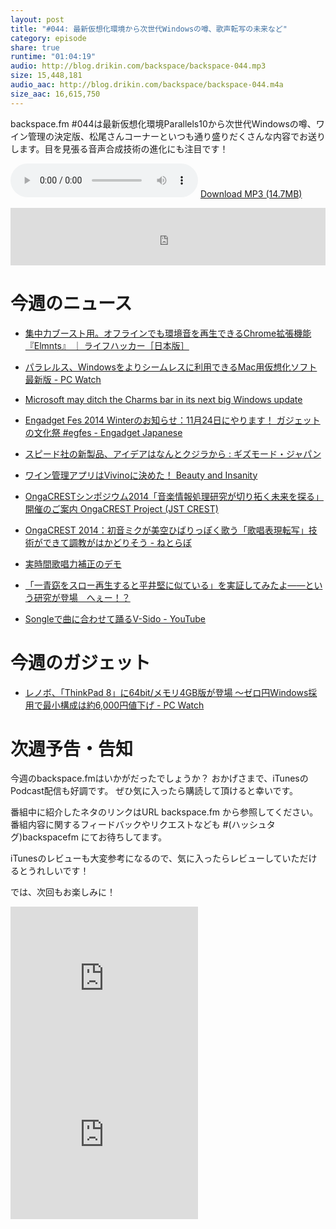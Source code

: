 ```yaml
---
layout: post
title: "#044: 最新仮想化環境から次世代Windowsの噂、歌声転写の未来など"
category: episode
share: true
runtime: "01:04:19"
audio: http://blog.drikin.com/backspace/backspace-044.mp3
size: 15,448,181
audio_aac: http://blog.drikin.com/backspace/backspace-044.m4a
size_aac: 16,615,750
---
```


backspace.fm #044は最新仮想化環境Parallels10から次世代Windowsの噂、ワイン管理の決定版、松尾さんコーナーといつも通り盛りだくさんな内容でお送りします。目を見張る音声合成技術の進化にも注目です！

<audio src="http://blog.drikin.com/backspace/backspace-044.mp3" controls preload></audio>
[Download MP3 (14.7MB)](http://blog.drikin.com/backspace/backspace-044.mp3)

<iframe src="http://backspace.fm/subscribes.html" width="100%" height="92" scrolling="no" frameborder="0"></iframe>


# 今週のニュース

- [集中力ブースト用。オフラインでも環境音を再生できるChrome拡張機能『Elmnts』 ｜ ライフハッカー［日本版］](http://www.lifehacker.jp/2014/08/140818_elmnts.html?ref=mtl)

- [パラレルス、Windowsをよりシームレスに利用できるMac用仮想化ソフト最新版 - PC Watch](http://pc.watch.impress.co.jp/docs/news/20140820_662782.html)

- [Microsoft may ditch the Charms bar in its next big Windows update](http://www.engadget.com/2014/08/07/microsoft-may-ditch-charms/)

- [Engadget Fes 2014 Winterのお知らせ：11月24日にやります！ ガジェットの文化祭 #egfes - Engadget Japanese](http://japanese.engadget.com/2014/08/21/engadget-fes-2014-winter-11-24-egfes/)

- [スピード社の新製品、アイデアはなんとクジラから : ギズモード・ジャパン](http://www.gizmodo.jp/2014/08/post_15280.html)

- [ワイン管理アプリはVivinoに決めた！  Beauty and Insanity](http://blog.toshixvuk.net/?p=526)

- [OngaCRESTシンポジウム2014「音楽情報処理研究が切り拓く未来を探る」開催のご案内  OngaCREST Project (JST CREST)](http://ongacrest.jp/symposium2014)

- [OngaCREST 2014：初音ミクが美空ひばりっぽく歌う「歌唱表現転写」技術ができて調教がはかどりそう - ねとらぼ](http://nlab.itmedia.co.jp/nl/articles/1408/24/news008.html)

- [実時間歌唱力補正のデモ](https://www.youtube.com/watch?v=GtzeDAJQ-oU)

- [「一青窈をスロー再生すると平井堅に似ている」を実証してみたよ――という研究が登場　へぇー！？](http://nlab.itmedia.co.jp/nl/articles/1408/24/news009.html)

- [Songleで曲に合わせて踊るV-Sido - YouTube](https://www.youtube.com/watch?v=jQrKxFAId04)

# 今週のガジェット

- [レノボ、「ThinkPad 8」に64bit/メモリ4GB版が登場 ～ゼロ円Windows採用で最小構成は約6,000円値下げ - PC Watch](http://pc.watch.impress.co.jp/docs/news/20140718_658573.html)

# 次週予告・告知

今週のbackspace.fmはいかがだったでしょうか？
おかげさまで、iTunesのPodcast配信も好調です。
ぜひ気に入ったら購読して頂けると幸いです。

番組中に紹介したネタのリンクはURL backspace.fm から参照してください。
番組内容に関するフィードバックやリクエストなども #(ハッシュタグ)backspacefm にてお待ちしてます。

iTunesのレビューも大変参考になるので、気に入ったらレビューしていただけるとうれしいです！

では、次回もお楽しみに！

<iframe src="http://rcm-fe.amazon-adsystem.com/e/cm?t=driftking-22&o=9&p=12&l=bn1&mode=videogames-jp&browse=637394&fc1=000000&lt1=_blank&lc1=3366FF&bg1=FFFFFF&f=ifr" marginwidth="0" marginheight="0" width="300" height="250" border="0" frameborder="0" style="border:none;" scrolling="no"></iframe>
<iframe src="http://rcm-fe.amazon-adsystem.com/e/cm?t=driftking-22&o=9&p=12&l=bn1&mode=computers-jp&browse=2127209051&fc1=000000&lt1=_blank&lc1=3366FF&bg1=FFFFFF&f=ifr" marginwidth="0" marginheight="0" width="300" height="250" border="0" frameborder="0" style="border:none;" scrolling="no"></iframe>



